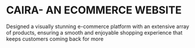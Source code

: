 # CAIRA- AN ECOMMERCE WEBSITE
Designed a visually stunning e-commerce platform with an extensive array of products, ensuring a 
smooth and enjoyable shopping experience that keeps customers coming back for more
